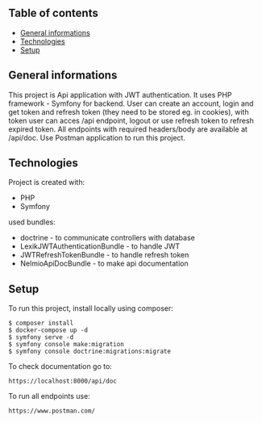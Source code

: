 ## Table of contents
* [General informations](#general-informations)
* [Technologies](#technologies)
* [Setup](#setup)

## General informations
This project is Api application with JWT authentication. It uses PHP framework - Symfony for backend. User can create an account, login and get token and refresh token (they need to be stored eg. in cookies), with token user can acces /api endpoint, logout or use refresh token to refresh expired token. All endpoints with required headers/body are available at /api/doc. Use Postman application to run this project.
## Technologies
Project is created with:
* PHP 
* Symfony 

used bundles:
* doctrine - to communicate controllers with database
* LexikJWTAuthenticationBundle - to handle JWT
* JWTRefreshTokenBundle - to handle refresh token
* NelmioApiDocBundle - to make api documentation


## Setup
To run this project, install locally using composer: 

```
$ composer install
$ docker-compose up -d
$ symfony serve -d
$ symfony console make:migration
$ symfony console doctrine:migrations:migrate
```

To check documentation go to:
```
https://localhost:8000/api/doc
```

To run all endpoints use:

```
https://www.postman.com/
```